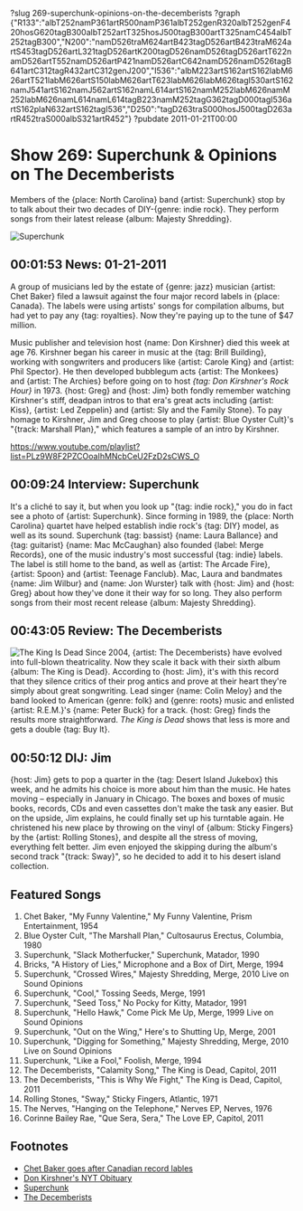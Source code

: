 ?slug 269-superchunk-opinions-on-the-decemberists
?graph {"R133":"albT252namP361artR500namP361albT252genR320albT252genF420hosG620tagB300albT252artT325hosJ500tagB300artT325namC454albT252tagB300","N200":"namD526traM624artB423tagD526artB423traM624artS453tagD526artL321tagD526artK200tagD526namD526tagD526artT622namD526artT552namD526artP421namD526artC642namD526namD526tagB641artC312tagR432artC312genJ200","I536":"albM223artS162artS162labM626artT521labM626artS150labM626artT623labM626labM626tagI530artS162namJ541artS162namJ562artS162namL614artS162namM252labM626namM252labM626namL614namL614tagB223namM252tagG362tagD000tagI536artS162plaN632artS162tagI536","D250":"tagD263traS000hosJ500tagD263artR452traS000albS321artR452"}
?pubdate 2011-01-21T00:00

# Show 269: Superchunk & Opinions on The Decemberists
Members of the {place: North Carolina} band {artist: Superchunk} stop by to talk about their two decades of DIY-{genre: indie rock}. They perform songs from their latest release {album: Majesty Shredding}.

![Superchunk](http://static.soundopinions.org/images/2011/Superchunk1.jpg)


## 00:01:53 News: 01-21-2011
A group of musicians led by the estate of {genre: jazz} musician {artist: Chet Baker} filed a lawsuit against the four major record labels in {place: Canada}. The labels were using artists' songs for compilation albums, but had yet to pay any {tag: royalties}. Now they're paying up to the tune of $47 million.

Music publisher and television host {name: Don Kirshner} died this week at age 76. Kirshner began his career in music at the {tag: Brill Building}, working with songwriters and producers like {artist: Carole King} and {artist: Phil Spector}. He then developed bubblegum acts {artist: The Monkees} and {artist: The Archies} before going on to host *{tag: Don Kirshner's Rock Hour}* in 1973. {host: Greg} and {host: Jim} both fondly remember watching Kirshner's stiff, deadpan intros to that era's great acts including {artist: Kiss}, {artist: Led Zeppelin} and {artist: Sly and the Family Stone}. To pay homage to Kirshner, Jim and Greg choose to play {artist: Blue Oyster Cult}'s "{track: Marshall Plan}," which features a sample of an intro by Kirshner.

https://www.youtube.com/playlist?list=PLz9W8F2PZCOoaIhMNcbCeU2FzD2sCWS_O

## 00:09:24 Interview: Superchunk
It's a cliché to say it, but when you look up "{tag: indie rock}," you do in fact see a photo of {artist: Superchunk}. Since forming in 1989, the {place: North Carolina} quartet have helped establish indie rock's {tag: DIY} model, as well as its sound. Superchunk {tag: bassist} {name: Laura Ballance} and {tag: guitarist} {name: Mac McCaughan} also founded {label: Merge Records}, one of the music industry's most successful {tag: indie} labels. The label is still home to the band, as well as {artist: The Arcade Fire}, {artist: Spoon} and {artist: Teenage Fanclub}. Mac, Laura and bandmates {name: Jim Wilbur} and {name: Jon Wurster} talk with {host: Jim} and {host: Greg} about how they've done it their way for so long. They also perform songs from their most recent release {album: Majesty Shredding}.

## 00:43:05 Review: The Decemberists
![The King Is Dead](http://is5.mzstatic.com/image/thumb/Music4/v4/0c/0f/4d/0c0f4d43-cd3a-03e9-cbd9-40b12d1f943d/source/600x600bb.jpg "3205453/715554884")
Since 2004, {artist: The Decemberists} have evolved into full-blown theatricality. Now they scale it back with their sixth album {album: The King is Dead}. According to {host: Jim}, it's with this record that they silence critics of their prog antics and prove at their heart they're simply about great songwriting. Lead singer {name: Colin Meloy} and the band looked to American {genre: folk} and {genre: roots} music and enlisted {artist: R.E.M.}'s {name: Peter Buck} for a track. {host: Greg} finds the results more straightforward. *The King is Dead* shows that less is more and gets a double {tag: Buy It}.

## 00:50:12 DIJ: Jim
{host: Jim} gets to pop a quarter in the {tag: Desert Island Jukebox} this week, and he admits his choice is more about him than the music. He hates moving – especially in January in Chicago. The boxes and boxes of music books, records, CDs and even cassettes don't make the task any easier. But on the upside, Jim explains, he could finally set up his turntable again. He christened his new place by throwing on the vinyl of {album: Sticky Fingers} by the {artist: Rolling Stones}, and despite all the stress of moving, everything felt better. Jim even enjoyed the skipping during the album's second track "{track: Sway}", so he decided to add it to his desert island collection.


## Featured Songs
1. Chet Baker, "My Funny Valentine," My Funny Valentine, Prism Entertainment, 1954
2. Blue Oyster Cult, "The Marshall Plan," Cultosaurus Erectus, Columbia, 1980
3. Superchunk, "Slack Motherfucker," Superchunk, Matador, 1990
4. Bricks, "A History of Lies," Microphone and a Box of Dirt, Merge, 1994
5. Superchunk, "Crossed Wires," Majesty Shredding, Merge, 2010 Live on Sound Opinions
6. Superchunk, "Cool," Tossing Seeds, Merge, 1991
7. Superchunk, "Seed Toss," No Pocky for Kitty, Matador, 1991
8. Superchunk, "Hello Hawk," Come Pick Me Up, Merge, 1999 Live on Sound Opinions
9. Superchunk, "Out on the Wing," Here's to Shutting Up, Merge, 2001
10. Superchunk, "Digging for Something," Majesty Shredding, Merge, 2010 Live on Sound Opinions
11. Superchunk, "Like a Fool," Foolish, Merge, 1994
12. The Decemberists, "Calamity Song," The King is Dead, Capitol, 2011
13. The Decemberists, "This is Why We Fight," The King is Dead, Capitol, 2011
14. Rolling Stones, "Sway," Sticky Fingers, Atlantic, 1971
15. The Nerves, "Hanging on the Telephone," Nerves EP, Nerves, 1976
16. Corinne Bailey Rae, "Que Sera, Sera," The Love EP, Capitol, 2011

## Footnotes
- [Chet Baker goes after Canadian record lables](http://arstechnica.com/tech-policy/2011/01/exploit-now-pay-later-music-labels-finally-pay-artists/)
- [Don Kirshner's NYT Obituary](http://www.nytimes.com/2011/01/19/arts/music/19kirshner.html)
- [Superchunk](http://www.superchunk.com/)
- [The Decemberists](http://www.decemberists.com/)
